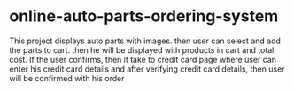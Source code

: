 # online-auto-parts-ordering-system
This project displays auto parts with images. then user can select and add the parts to cart. then he will be displayed with products in cart and total cost. If the user confirms, then it take to credit card page where user can enter his credit card details and after verifying credit card details, then user will be confirmed with his order
